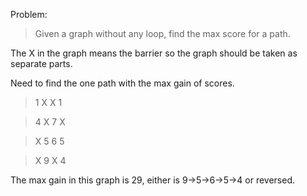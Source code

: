 Problem:

>Given a graph without any loop, find the max score for a path.

The X in the graph means the barrier so the graph should be taken as separate parts.

Need to find the one path with the max gain of scores.


>1  X  X  1

>4  X  7  X

>X  5  6  5

>X  9  X  4


The max gain in this graph is 29, either is 9->5->6->5->4 or reversed.